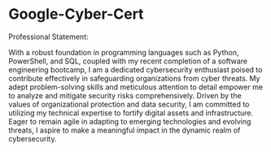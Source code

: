 # Google-Cyber-Cert
Professional Statement:

With a robust foundation in programming languages such as Python, PowerShell, and SQL, coupled with my recent completion of a software engineering bootcamp, I am a dedicated cybersecurity enthusiast poised to contribute effectively in safeguarding organizations from cyber threats. My adept problem-solving skills and meticulous attention to detail empower me to analyze and mitigate security risks comprehensively. Driven by the values of organizational protection and data security, I am committed to utilizing my technical expertise to fortify digital assets and infrastructure. Eager to remain agile in adapting to emerging technologies and evolving threats, I aspire to make a meaningful impact in the dynamic realm of cybersecurity.
